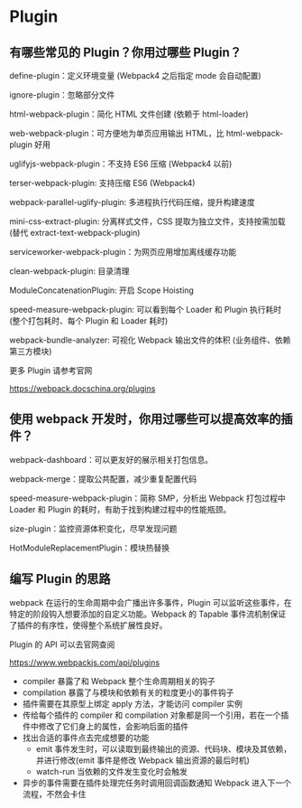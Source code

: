 # Plugin

## 有哪些常见的 Plugin？你用过哪些 Plugin？

define-plugin：定义环境变量 (Webpack4 之后指定 mode 会自动配置)

ignore-plugin：忽略部分文件

html-webpack-plugin：简化 HTML 文件创建 (依赖于 html-loader)

web-webpack-plugin：可方便地为单页应用输出 HTML，比 html-webpack-plugin 好用

uglifyjs-webpack-plugin：不支持 ES6 压缩 (Webpack4 以前)

terser-webpack-plugin: 支持压缩 ES6 (Webpack4)

webpack-parallel-uglify-plugin: 多进程执行代码压缩，提升构建速度

mini-css-extract-plugin: 分离样式文件，CSS 提取为独立文件，支持按需加载 (替代 extract-text-webpack-plugin)

serviceworker-webpack-plugin：为网页应用增加离线缓存功能

clean-webpack-plugin: 目录清理

ModuleConcatenationPlugin: 开启 Scope Hoisting

speed-measure-webpack-plugin: 可以看到每个 Loader 和 Plugin 执行耗时 (整个打包耗时、每个 Plugin 和 Loader 耗时)

webpack-bundle-analyzer: 可视化 Webpack 输出文件的体积 (业务组件、依赖第三方模块)

更多 Plugin 请参考官网

https://webpack.docschina.org/plugins

## 使用 webpack 开发时，你用过哪些可以提高效率的插件？

webpack-dashboard：可以更友好的展示相关打包信息。

webpack-merge：提取公共配置，减少重复配置代码

speed-measure-webpack-plugin：简称 SMP，分析出 Webpack 打包过程中 Loader 和 Plugin 的耗时，有助于找到构建过程中的性能瓶颈。

size-plugin：监控资源体积变化，尽早发现问题

HotModuleReplacementPlugin：模块热替换

## 编写 Plugin 的思路

webpack 在运行的生命周期中会广播出许多事件，Plugin 可以监听这些事件，在特定的阶段钩入想要添加的自定义功能。Webpack 的 Tapable 事件流机制保证了插件的有序性，使得整个系统扩展性良好。

Plugin 的 API 可以去官网查阅

https://www.webpackjs.com/api/plugins

- compiler 暴露了和 Webpack 整个生命周期相关的钩子
- compilation 暴露了与模块和依赖有关的粒度更小的事件钩子
- 插件需要在其原型上绑定 apply 方法，才能访问 compiler 实例
- 传给每个插件的 compiler 和 compilation 对象都是同一个引用，若在一个插件中修改了它们身上的属性，会影响后面的插件
- 找出合适的事件点去完成想要的功能
  - emit 事件发生时，可以读取到最终输出的资源、代码块、模块及其依赖，并进行修改(emit 事件是修改 Webpack 输出资源的最后时机)
  - watch-run 当依赖的文件发生变化时会触发
- 异步的事件需要在插件处理完任务时调用回调函数通知 Webpack 进入下一个流程，不然会卡住
